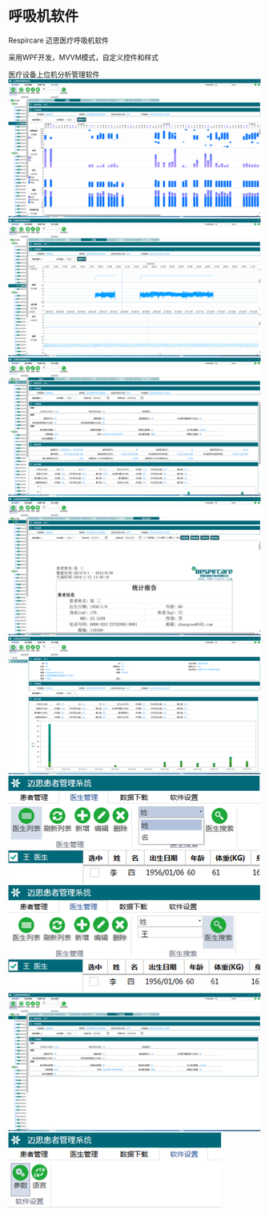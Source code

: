 # 呼吸机软件 
Respircare 迈思医疗呼吸机软件



采用WPF开发，MVVM模式，自定义控件和样式



医疗设备上位机分析管理软件
![image](https://github.com/yuxianye/Respircare/blob/master/Images/概要.png)
![image](https://github.com/yuxianye/Respircare/blob/master/Images/详细.png)
![image](https://github.com/yuxianye/Respircare/blob/master/Images/统计.png)
![image](https://github.com/yuxianye/Respircare/blob/master/Images/统计报告.png)
![image](https://github.com/yuxianye/Respircare/blob/master/Images/患者信息.png)
![image](https://github.com/yuxianye/Respircare/blob/master/Images/医生管理1.png)
![image](https://github.com/yuxianye/Respircare/blob/master/Images/医生管理2.png)
![image](https://github.com/yuxianye/Respircare/blob/master/Images/产品配置.png)
![image](https://github.com/yuxianye/Respircare/blob/master/Images/设置1.png)
